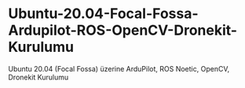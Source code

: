 # Ubuntu-20.04-Focal-Fossa-Ardupilot-ROS-OpenCV-Dronekit-Kurulumu
Ubuntu 20.04 (Focal Fossa) üzerine ArduPilot, ROS Noetic, OpenCV, Dronekit Kurulumu
